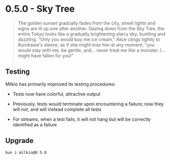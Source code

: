 # 0.5.0 - Sky Tree

> The golden sunset gradually fades from the city, street lights and signs are lit up one after another. Gazing down from the Sky Tree, the entire Tokyo looks like a gradually brightening starry sky, bustling and dazzling. "Only you would buy me ice cream," Alice clings tightly to Kurokawa's sleeve, as if she might lose him at any moment, "you would stay with me, be gentle, and... never treat me like a monster. I... might have fallen for you!"

## Testing

Milkio has primarily improved its testing procedures:

- Tests now have colorful, attractive output

- Previously, tests would terminate upon encountering a failure; now they will not, and will instead complete all tests

- For streams, when a test fails, it will not hang but will be correctly identified as a failure

## Upgrade

```
bun i milkio@0.5.0
```
